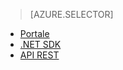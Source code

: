 ﻿> [AZURE.SELECTOR]
- [Portale](/it-it/documentation/articles/media-services-manage-content/)
- [.NET SDK](/it-it/documentation/articles/media-services-dotnet-upload-files/)
- [API REST](/it-it/documentation/articles/media-services-rest-upload-files/)

<!--HONumber=45--> 
